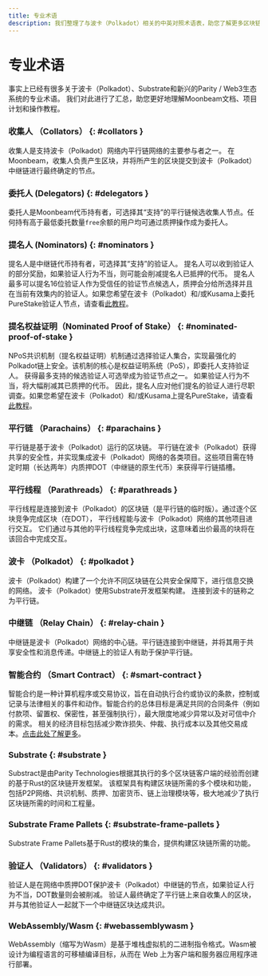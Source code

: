 ```yaml
---
title: 专业术语
description: 我们整理了与波卡（Polkadot）相关的中英对照术语表，助您了解更多区块链生态的相关信息。
---
```


# 专业术语

事实上已经有很多关于波卡（Polkadot）、Substrate和新兴的Parity / Web3生态系统的专业术语。 我们对此进行了汇总，助您更好地理解Moonbeam文档、项目计划和操作教程。

### 收集人 （Collators） {: #collators } 

收集人是支持波卡（Polkadot）网络内平行链网络的主要参与者之一。 在Moonbeam，收集人负责产生区块，并将所产生的区块提交到波卡（Polkadot）中继链进行最终确定的节点。

### 委托人 (Delegators) {: #delegators } 

委托人是Moonbeam代币持有者，可选择其“支持”的平行链候选收集人节点。任何持有高于最低委托数量`free`余额的用户均可通过质押操作成为委托人。

### 提名人 (Nominators) {: #nominators } 

提名人是中继链代币持有者，可选择其“支持”的验证人。 提名人可以收到验证人的部分奖励，如果验证人行为不当，则可能会削减提名人已抵押的代币。 提名人最多可以提名16位验证人作为受信任的验证节点候选人，质押会分给所选择并且在当前有效集内的验证人。如果您希望在波卡（Polkadot）和/或Kusama上委托PureStake验证人节点，请查看[此教程](https://www.purestake.com/technology/polkadot-validator/)。

### 提名权益证明（Nominated Proof of Stake） {: #nominated-proof-of-stake } 

NPoS共识机制（提名权益证明）机制通过选择验证人集合，实现最强化的Polkadot链上安全。该机制的核心是权益证明系统（PoS），即委托人支持验证人。 获得最多支持的候选验证人可选举成为验证节点之一。 如果验证人行为不当，将大幅削减其已质押的代币。 因此，提名人应对他们提名的验证人进行尽职调查。如果您希望在波卡（Polkadot）和/或Kusama上提名PureStake，请查看[此教程](https://www.purestake.com/technology/polkadot-validator/)。

### 平行链 （Parachains） {: #parachains } 

平行链是基于波卡（Polkadot）运行的区块链。 平行链在波卡（Polkadot）获得共享的安全性，并实现集成波卡（Polkadot）网络的各类项目。这些项目需在特定时期（长达两年）内质押DOT（中继链的原生代币）来获得平行链插槽。

### 平行线程 （Parathreads） {: #parathreads } 

平行线程是连接到波卡（Polkadot）的区块链（是平行链的临时版）。通过逐个区块竞争完成区块（在DOT）， 平行线程能与波卡（Polkadot）网络的其他项目进行交互。 它们通过与其他的平行线程竞争完成出块，这意味着出价最高的块将在该回合中完成交互。

### 波卡 （Polkadot） {: #polkadot } 

波卡（Polkadot）构建了一个允许不同区块链在公共安全保障下，进行信息交换的网络。 波卡（Polkadot）使用Substrate开发框架构建。 连接到波卡的链称之为平行链。

### 中继链 （Relay Chain） {: #relay-chain } 

中继链是波卡（Polkadot）网络的中心链。平行链连接到中继链，并将其用于共享安全性和消息传递。中继链上的验证人有助于保护平行链。

### 智能合约 （Smart Contract） {: #smart-contract } 

智能合约是一种计算机程序或交易协议，旨在自动执行合约或协议的条款，控制或记录与法律相关的事件和动作。智能合约的总体目标是满足共同的合同条件（例如付款项、留置权、保密性，甚至强制执行），最大限度地减少异常以及对可信中介的需求。 相关的经济目标包括减少欺诈损失、仲裁、执行成本以及其他交易成本。[点击此处了解更多](https://en.wikipedia.org/wiki/Smart_contract)。

### Substrate {: #substrate } 

Substract是由Parity Technologies根据其执行的多个区块链客户端的经验而创建的基于Rust的区块链开发框架。 该框架具有构建区块链所需的多个模块和功能，包括P2P网络、共识机制、质押、加密货币、链上治理模块等，极大地减少了执行区块链所需的时间和工程量。

### Substrate Frame Pallets {: #substrate-frame-pallets } 

Substrate Frame Pallets基于Rust的模块的集合，提供构建区块链所需的功能。

### 验证人 （Validators） {: #validators } 

验证人是在网络中质押DOT保护波卡（Polkadot）中继链的节点，如果验证人行为不当，DOT数量则会被削减。 验证人最终确定了平行链上来自收集人的区块，并与其他验证人一起就下一个中继链区块达成共识。

### WebAssembly/Wasm {: #webassemblywasm } 

WebAssembly（缩写为Wasm）是基于堆栈虚拟机的二进制指令格式。Wasm被设计为编程语言的可移植编译目标，从而在 Web 上为客户端和服务器应用程序进行部署。
